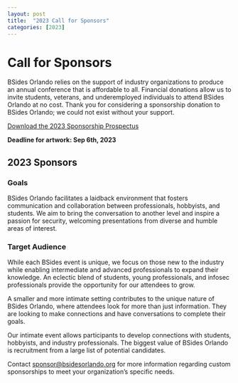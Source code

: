 ```yaml
---
layout: post
title:  "2023 Call for Sponsors"
categories: [2023]
---
```

# Call for Sponsors
BSides Orlando relies on the support of industry organizations to produce an annual conference that is affordable to all. Financial donations allow us to invite students, veterans, and underemployed individuals to attend BSides Orlando at no cost. Thank you for considering a sponsorship donation to BSides Orlando; we could not exist without your support.

<p><a href="{{ site.baseurl }}{% link /assets/files/20230619_Sponsorship_Guide.pdf %}">Download the 2023 Sponsorship Prospectus</a></p>

<b> Deadline for artwork: Sep 6th, 2023</b>

## 2023 Sponsors

### Goals

BSides Orlando facilitates a laidback environment that fosters communication and collaboration between professionals, hobbyists, and students. We aim to bring the conversation to another level and inspire a passion for security, welcoming presentations from diverse and humble areas of interest.

### Target Audience
While each BSides event is unique, we focus on those new to the industry while enabling intermediate and advanced professionals to expand their knowledge. An eclectic blend of students, young professionals, and infosec professionals provide the opportunity for our attendees to grow.

A smaller and more intimate setting contributes to the unique nature of BSides Orlando, where attendees look for more than just information. They are looking to make connections and have conversations to complete their goals.

Our intimate event allows participants to develop connections with students, hobbyists, and industry professionals. The biggest value of BSides Orlando is recruitment from a large list of potential candidates.

Contact sponsor@bsidesorlando.org for more information regarding custom sponsorships to meet your organization’s specific needs.
